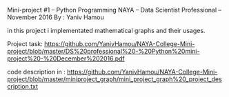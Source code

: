 Mini-project #1 – Python Programming
NAYA – Data Scientist Professional – November 2016
By : Yaniv Hamou 

in this project i implementated mathematical graphs and their usages. 

Project task:
https://github.com/YanivHamou/NAYA-College-Mini-project/blob/master/DS%20professional%20-%20Python%20mini-project%20-%20December%202016.pdf

code description in :
https://github.com/YanivHamou/NAYA-College-Mini-project/blob/master/miniproject_graph/mini_project_graph%20_project_description.txt
